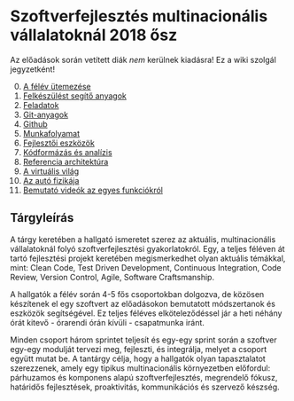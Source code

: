 # Szoftverfejlesztés multinacionális vállalatoknál 2018 ősz

Az előadások során vetített diák _nem_ kerülnek kiadásra! Ez a wiki szolgál jegyzetként!

0. [A félév ütemezése](wiki/F%C3%A9l%C3%A9v-%C3%BCtemez%C3%A9se)
1. [Felkészülést segítő anyagok](wiki/Felk%C3%A9sz%C3%BCl%C3%A9st-seg%C3%ADt%C5%91-anyagok)
2. [Feladatok](wiki/Feladatok)
3. [Git-anyagok](wiki/Git-anyagok)
4. [Github](wiki/GitHub)
5. [Munkafolyamat](wiki/Munkafolyamat)
6. [Fejlesztői eszközök](wiki/Fejleszt%C5%91i-eszk%C3%B6z%C3%B6k)
7. [Kódformázás és analízis](wiki/K%C3%B3dform%C3%A1z%C3%A1s)
8. [Referencia architektúra](wiki/Referencia-architektúra)
9. [A virtuális világ](wiki/A-virtu%C3%A1lis-vil%C3%A1g)
10. [Az autó fizikája](wiki/Fizika)
11. [Bemutató videók az egyes funkciókról](wiki/Vide%C3%B3k)

## Tárgyleírás

A tárgy keretében a hallgató ismeretet szerez az aktuális, multinacionális vállalatoknál folyó szoftverfejlesztési gyakorlatokról. Egy, a teljes féléven át tartó fejlesztési projekt keretében megismerkedhet olyan aktuális témákkal, mint: Clean Code, Test Driven Development, Continuous Integration, Code Review, Version Control, Agile, Software Craftsmanship.

A hallgatók a félév során 4-5 fős csoportokban dolgozva, de közösen készítenek el egy szoftvert az előadásokon bemutatott módszertanok és eszközök segítségével. Ez teljes féléves elköteleződéssel jár a heti néhány órát kitevő - órarendi órán kívüli - csapatmunka iránt.

Minden csoport három sprintet teljesít és egy-egy sprint során a szoftver egy-egy modulját tervezi meg, fejleszti, és integrálja, melyet a csoport együtt mutat be. A tantárgy célja, hogy a hallgatók olyan tapasztalatot szerezzenek, amely egy tipikus multinacionális környezetben előfordul: párhuzamos és komponens alapú szoftverfejlesztés, megrendelő fókusz, határidős fejlesztések, proaktivitás, kommunikációs és szervező készség.